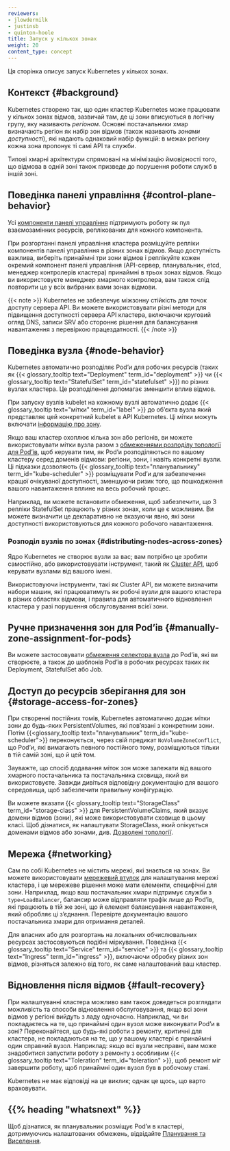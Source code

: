 ```yaml
---
reviewers:
- jlowdermilk
- justinsb
- quinton-hoole
title: Запуск у кількох зонах
weight: 20
content_type: concept
---
```


<!-- overview -->

Ця сторінка описує запуск Kubernetes у кількох зонах.

<!-- body -->

## Контекст {#background}

Kubernetes створено так, що один кластер Kubernetes може працювати у кількох зонах відмов, зазвичай там, де ці зони вписуються в логічну групу, яку називають _регіоном_. Основні постачальники хмар визначають регіон як набір зон відмов (також називають _зонами доступності_), які надають однаковий набір функцій: в межах регіону кожна зона пропонує ті самі API та служби.

Типові хмарні архітектури спрямовані на мінімізацію ймовірності того, що відмова в одній зоні також призведе до порушення роботи служб в іншій зоні.

## Поведінка панелі управління {#control-plane-behavior}

Усі [компоненти панелі управління](/docs/concepts/overview/components/#control-plane-components) підтримують роботу як пул взаємозамінних ресурсів, реплікованих для кожного компонента.

При розгортанні панелі управління кластера розміщуйте репліки компонентів панелі управління в різних зонах відмов. Якщо доступність важлива, виберіть принаймні три зони відмов і реплікуйте кожен окремий компонент панелі управління (API-сервер, планувальник, etcd, менеджер контролерів кластера) принаймні в трьох зонах відмов. Якщо ви використовуєте менеджер хмарного контролера, вам також слід повторити це у всіх вибраних вами зонах відмови.

{{< note >}}
Kubernetes не забезпечує міжзонну стійкість для точок доступу сервера API. Ви можете використовувати різні методи для підвищення доступності сервера API кластера, включаючи круговий огляд DNS, записи SRV або стороннє рішення для балансування навантаження з перевіркою працездатності.
{{< /note >}}

## Поведінка вузла {#node-behavior}

Kubernetes автоматично розподіляє Podʼи для робочих ресурсів (таких як {{< glossary_tooltip text="Deployment" term_id="deployment" >}} чи {{< glossary_tooltip text="StatefulSet" term_id="statefulset" >}}) по різних вузлах кластера. Це розподілення допомагає зменшити вплив відмов.

При запуску вузлів kubelet на кожному вузлі автоматично додає {{< glossary_tooltip text="мітки" term_id="label" >}} до обʼєкта вузла який представляє цей конкретний kubelet в API Kubernetes. Ці мітки можуть включати [інформацію про зону](/docs/reference/labels-annotations-taints/#topologykubernetesiozone).

Якщо ваш кластер охоплює кілька зон або регіонів, ви можете використовувати мітки вузла разом з [обмеженнями розподілу топології для Podʼів](/docs/concepts/scheduling-eviction/topology-spread-constraints/), щоб керувати тим, як Podʼи розподіляються по вашому кластеру серед доменів відмови: регіони, зони, і навіть конкретні вузли. Ці підказки дозволяють {{< glossary_tooltip text="планувальнику" term_id="kube-scheduler" >}} розміщувати Podʼи для забезпечення кращої очікуваної доступності, зменшуючи ризик того, що пошкодження вашого навантаження вплине на весь робочий процес.

Наприклад, ви можете встановити обмеження, щоб забезпечити, що 3 репліки StatefulSet працюють у різних зонах, коли це є можливим. Ви можете визначити це декларативно не вказуючи явно, які зони доступності використовуються для кожного робочого навантаження.

### Розподіл вузлів по зонах {#distributing-nodes-across-zones}

Ядро Kubernetes не створює вузли за вас; вам потрібно це зробити самостійно, або використовувати інструмент, такий як [Cluster API](https://cluster-api.sigs.k8s.io/), щоб керувати вузлами від вашого імені.

Використовуючи інструменти, такі як Cluster API, ви можете визначити набори машин, які працюватимуть як робочі вузли для вашого кластера в різних областях відмови, і правила для автоматичного відновлення кластера у разі порушення обслуговування всієї зони.

## Ручне призначення зон для Podʼів {#manually-zone-assignment-for-pods}

Ви можете застосовувати [обмеження селектора вузла](/docs/concepts/scheduling-eviction/assign-pod-node/#nodeselector) до Podʼів, які ви створюєте, а також до шаблонів Podʼів в робочих ресурсах таких як Deployment, StatefulSet або Job.

## Доступ до ресурсів зберігання для зон {#storage-access-for-zones}

При створенні постійних томів, Kubernetes автоматично додає мітки зони до будь-яких PersistentVolumes, які повʼязані з конкретним зони. Потім {{<glossary_tooltip text="планувальник" term_id="kube-scheduler">}} переконується, через свій предикат `NoVolumeZoneConflict`, що Podʼи, які вимагають певного постійного тому, розміщуються тільки в тій самій зоні, що й цей том.

Зауважте, що спосіб додавання міток зон може залежати від вашого хмарного постачальника та постачальника сховища, який ви використовуєте. Завжди дивіться відповідну документацію для вашого середовища, щоб забезпечити правильну конфігурацію.

Ви можете вказати {{< glossary_tooltip text="StorageClass" term_id="storage-class" >}} для PersistentVolumeClaims, який вказує домени відмов (зони), які може використовувати сховище в цьому класі. Щоб дізнатися, як налаштувати StorageClass, який опікується доменами відмов або зонами, див. [Дозволені топології](/docs/concepts/storage/storage-classes/#allowed-topologies).

## Мережа {#networking}

Сам по собі Kubernetes не містить мережі, які знається на зонах. Ви можете використовувати [мережевий втулок](/docs/concepts/extend-kubernetes/compute-storage-net/network-plugins/) для налаштування мережі кластера, і це мережеве рішення може мати елементи, специфічні для зони. Наприклад, якщо ваш постачальник хмари підтримує служби з `type=LoadBalancer`, балансир може відправляти трафік лише до Podʼів, які працюють в тій же зоні, що й елемент балансування навантаження, який обробляє ці зʼєднання. Перевірте документацію вашого постачальника хмари для отримання деталей.

Для власних або для розгортань на локальних обчислювальних ресурсах застосовуються подібні міркування. Поведінка {{< glossary_tooltip text="Service" term_id="service" >}} та {{< glossary_tooltip text="Ingress" term_id="ingress" >}}, включаючи обробку
різних зон відмов, різняться залежно від того, як саме налаштований ваш кластер.

## Відновлення після відмов {#fault-recovery}

При налаштуванні кластера можливо вам також доведеться розглядати можливість та способи відновлення обслуговування, якщо всі зони відмов у регіоні вийдуть з ладу одночасно. Наприклад, чи ви покладаєтесь на те, що принаймні один вузол може виконувати Podʼи в зоні? Переконайтеся, що будь-які роботи з ремонту, критичні для кластера, не покладаються на те, що у вашому кластері є принаймні один справний вузол. Наприклад: якщо всі вузли несправні, вам може знадобитися запустити роботу з ремонту з особливим {{< glossary_tooltip text="Toleration" term_id="toleration" >}}, щоб ремонт міг завершити роботу, щоб принаймні один вузол був в робочому стані.

Kubernetes не має відповіді на це виклик; однак це щось, що варто враховувати.

## {{% heading "whatsnext" %}}

Щоб дізнатися, як планувальник розміщує Podʼи в кластері, дотримуючись налаштованих обмежень, відвідайте [Планування та Виселення](/docs/concepts/scheduling-eviction/).
